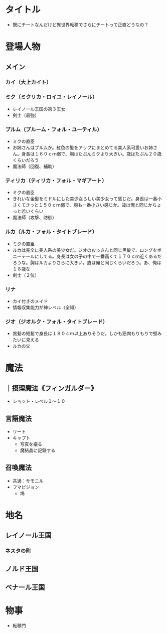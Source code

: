 ﻿# タイトル
- 既にチートなんだけど異世界転移でさらにチートって正直どうなの？

# 登場人物
## メイン
### カイ（大上カイト）

### ミク（ミクリカ・ロイユ・レイノール）
- レイノール王国の第３王女
- 剣士（最強）

### プルム（プルーム・フォル・ユーティル）
- ミクの直臣
- お姉さんはプルムか。紅色の髪をアップにまとめてる美人系可愛いお姉さん。身長は１６０ｃｍ弱で、胸はたぶんミクより大きい。歳はたぶん２０歳くらいだろう
- 魔法師（回復、補助）

### ティリカ（ティリカ・フォル・マギアート）
- ミクの直臣
- きれいな金髪をミドルにした美少女らしい美少女って感じだ。身長は一番小さくてきっと１５０ｃｍ弱で、胸も一番小さい感じか。歳は俺と同じかちょっと若いくらい
- 魔法師（攻撃、防御）

### ルカ（ルカ・フォル・タイトブレード）
- ミクの直臣
- ルカは完全に美人系の美少女だ。ジオのおっさんと同じ黒髪で、ロングをポニーテールにしてる。身長は女の子の中で一番高くて１７０ｃｍ近くあるだろうな。胸はルカよりさらに大きい。歳は俺と同じくらいだろう。あ、俺は１８歳な
- 剣士（２位）

### リナ
- カイ付きのメイド
- 情報収集能力が神レベル（全知）

### ジオ（ジオルク・フォル・タイトブレード）
- 黒髪の短髪で身長は１８０ｃｍ以上ありそうだ。しかも筋肉もりもりで壁みたいに見える
- ルカの父

# 魔法
## ｜摂理魔法《フィンガルダー》
- ショット・レベル１～１０

## 言語魔法
- リート
- キャプト
	- 写真を撮る
	- 魔結晶に記録する

## 召喚魔法
- 共通：サモニル
- フマピジョン
	- 鳩

# 地名
## レイノール王国
### ネスタの町
## ノルド王国
## ベナール王国

# 物事
- 転移門
